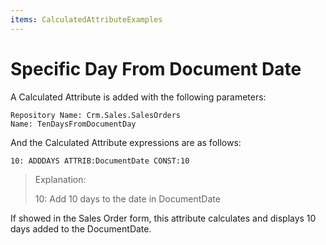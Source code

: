 ```yaml
---
items: CalculatedAttributeExamples
---
```


# Specific Day From Document Date

A Calculated Attribute is added with the following parameters:

```
Repository Name: Crm.Sales.SalesOrders
Name: TenDaysFromDocumentDay
```

And the Calculated Attribute expressions are as follows:

```
10: ADDDAYS ATTRIB:DocumentDate CONST:10
```

> Explanation:
>
> 10: Add 10 days to the date in DocumentDate

If showed in the Sales Order form, this attribute calculates and displays 10 days added to the DocumentDate.